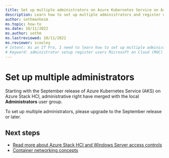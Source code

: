 ```yaml
---
title: Set up multiple administrators on Azure Kubernetes Service on Azure Stack HCI and Windows Server
description: Learn how to set up multiple administrators and register other users with the Microsoft on Cloud (MOC) service on AKS on Azure Stack HCI and Windows Server.
author: sethmanheim
ms.topic: how-to
ms.date: 10/11/2022
ms.author: sethm 
ms.lastreviewed: 10/11/2022
ms.reviewer: scooley
# Intent: As an IT Pro, I need to learn how to set up multiple administrators and register other users by using the Microsoft on Cloud (MOC) service on AKS on Azure Stack HCI and Windows Server.
# Keyword: administrator setup register users Microsoft on Cloud (MOC) service 
---
```


# Set up multiple administrators

Starting with the September release of Azure Kubernetes Service (AKS) on Azure Stack HCI, administrative right have merged with the local **Administrators** user group.

To set up multiple administrators, please upgrade to the September release or later.

## Next steps

- [Read more about Azure Stack HCI and Windows Server access controls](/windows-server/manage/windows-admin-center/plan/user-access-options#available-roles)
- [Container networking concepts](./concepts-container-networking.md)
